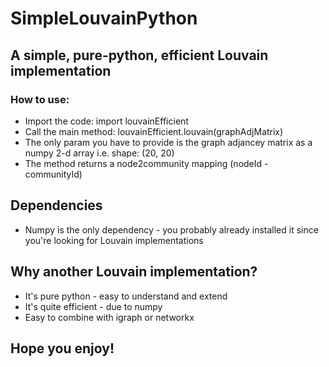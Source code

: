 # SimpleLouvainPython

## A simple, pure-python, efficient Louvain implementation

### How to use:

* Import the code: import louvainEfficient
* Call the main method: louvainEfficient.louvain(graphAdjMatrix)
* The only param you have to provide is the graph adjancey matrix as a numpy 2-d array i.e. shape: (20, 20)
* The method returns a node2community mapping (nodeId - communityId)

## Dependencies

* Numpy is the only dependency - you probably already installed it since you're looking for Louvain implementations

## Why another Louvain implementation?

* It's pure python - easy to understand and extend
* It's quite efficient - due to numpy
* Easy to combine with igraph or networkx

## Hope you enjoy!